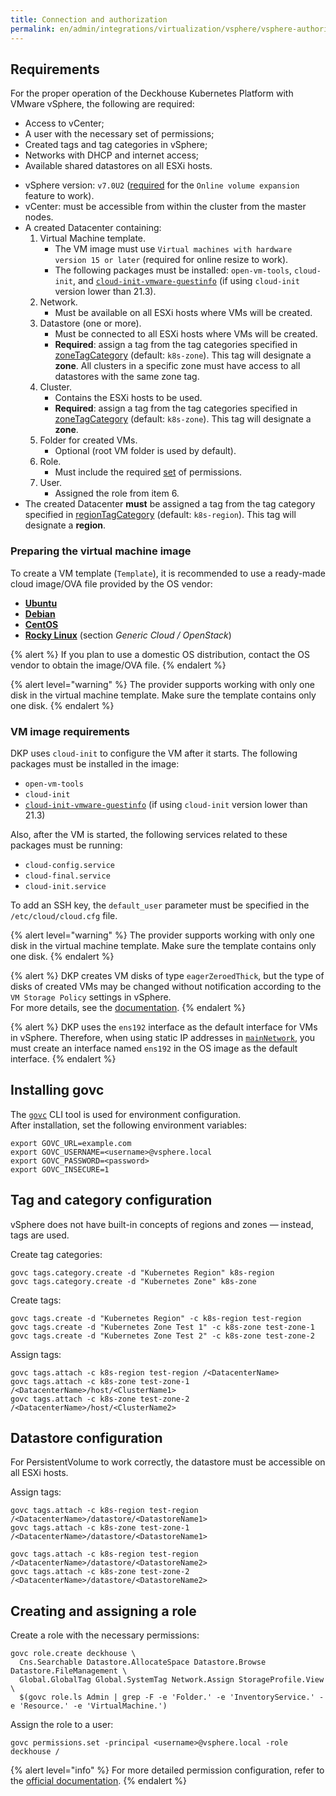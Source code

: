 ```yaml
---
title: Connection and authorization
permalink: en/admin/integrations/virtualization/vsphere/vsphere-authorization.html
---
```


## Requirements

For the proper operation of the Deckhouse Kubernetes Platform with VMware vSphere, the following are required:

- Access to vCenter;
- A user with the necessary set of permissions;
- Created tags and tag categories in vSphere;
- Networks with DHCP and internet access;
- Available shared datastores on all ESXi hosts.

* vSphere version: `v7.0U2` ([required](https://github.com/kubernetes-sigs/vsphere-csi-driver/blob/v2.3.0/docs/book/features/volume_expansion.md#vsphere-csi-driver---volume-expansion) for the `Online volume expansion` feature to work).
* vCenter: must be accessible from within the cluster from the master nodes.
* A created Datacenter containing:
  1. Virtual Machine template.
     * The VM image must use `Virtual machines with hardware version 15 or later` (required for online resize to work).
     * The following packages must be installed: `open-vm-tools`, `cloud-init`, and [`cloud-init-vmware-guestinfo`](https://github.com/vmware-archive/cloud-init-vmware-guestinfo#installation) (if using `cloud-init` version lower than 21.3).
  2. Network.
     * Must be available on all ESXi hosts where VMs will be created.
  3. Datastore (one or more).
     * Must be connected to all ESXi hosts where VMs will be created.
     * **Required**: assign a tag from the tag categories specified in [zoneTagCategory](#parameters-zonetagcategory) (default: `k8s-zone`). This tag will designate a **zone**. All clusters in a specific zone must have access to all datastores with the same zone tag.
  4. Cluster.
     * Contains the ESXi hosts to be used.
     * **Required**: assign a tag from the tag categories specified in [zoneTagCategory](#parameters-zonetagcategory) (default: `k8s-zone`). This tag will designate a **zone**.
  5. Folder for created VMs.
     * Optional (root VM folder is used by default).
  6. Role.
     * Must include the required [set](#list-of-required-privileges) of permissions.
  7. User.
     * Assigned the role from item 6.
* The created Datacenter **must** be assigned a tag from the tag category specified in [regionTagCategory](#parameters-regiontagcategory) (default: `k8s-region`). This tag will designate a **region**.

### Preparing the virtual machine image

To create a VM template (`Template`), it is recommended to use a ready-made cloud image/OVA file provided by the OS vendor:

* [**Ubuntu**](https://cloud-images.ubuntu.com/)
* [**Debian**](https://cloud.debian.org/images/cloud/)
* [**CentOS**](https://cloud.centos.org/)
* [**Rocky Linux**](https://rockylinux.org/alternative-images/) (section *Generic Cloud / OpenStack*)

{% alert %}
If you plan to use a domestic OS distribution, contact the OS vendor to obtain the image/OVA file.
{% endalert %}

{% alert level="warning" %}
The provider supports working with only one disk in the virtual machine template. Make sure the template contains only one disk.
{% endalert %}

### VM image requirements

DKP uses `cloud-init` to configure the VM after it starts. The following packages must be installed in the image:

* `open-vm-tools`
* `cloud-init`
* [`cloud-init-vmware-guestinfo`](https://github.com/vmware-archive/cloud-init-vmware-guestinfo#installation) (if using `cloud-init` version lower than 21.3)

Also, after the VM is started, the following services related to these packages must be running:

* `cloud-config.service`
* `cloud-final.service`
* `cloud-init.service`

To add an SSH key, the `default_user` parameter must be specified in the `/etc/cloud/cloud.cfg` file.

{% alert level="warning" %}
The provider supports working with only one disk in the virtual machine template. Make sure the template contains only one disk.
{% endalert %}

{% alert %}
DKP creates VM disks of type `eagerZeroedThick`, but the type of disks of created VMs may be changed without notification according to the `VM Storage Policy` settings in vSphere.  
For more details, see the [documentation](https://techdocs.broadcom.com/us/en/vmware-cis/vsphere/vsphere/8-0/vsphere-single-host-management-vmware-host-client-8-0/virtual-machine-management-with-the-vsphere-host-client-vSphereSingleHostManagementVMwareHostClient/configuring-virtual-machines-in-the-vsphere-host-client-vSphereSingleHostManagementVMwareHostClient/virtual-disk-configuration-vSphereSingleHostManagementVMwareHostClient/about-virtual-disk-provisioning-policies-vSphereSingleHostManagementVMwareHostClient.html).
{% endalert %}

{% alert %}
DKP uses the `ens192` interface as the default interface for VMs in vSphere. Therefore, when using static IP addresses in [`mainNetwork`](/modules/cloud-provider-vsphere/cr.html#vsphereinstanceclass-v1-spec-mainnetwork), you must create an interface named `ens192` in the OS image as the default interface.
{% endalert %}

## Installing govc

The [`govc`](https://github.com/vmware/govmomi/tree/main/govc) CLI tool is used for environment configuration.  
After installation, set the following environment variables:

```shell
export GOVC_URL=example.com
export GOVC_USERNAME=<username>@vsphere.local
export GOVC_PASSWORD=<password>
export GOVC_INSECURE=1
```

## Tag and category configuration

vSphere does not have built-in concepts of regions and zones — instead, tags are used.

Create tag categories:

```shell
govc tags.category.create -d "Kubernetes Region" k8s-region
govc tags.category.create -d "Kubernetes Zone" k8s-zone
```

Create tags:

```shell
govc tags.create -d "Kubernetes Region" -c k8s-region test-region
govc tags.create -d "Kubernetes Zone Test 1" -c k8s-zone test-zone-1
govc tags.create -d "Kubernetes Zone Test 2" -c k8s-zone test-zone-2
```

Assign tags:

```shell
govc tags.attach -c k8s-region test-region /<DatacenterName>
govc tags.attach -c k8s-zone test-zone-1 /<DatacenterName>/host/<ClusterName1>
govc tags.attach -c k8s-zone test-zone-2 /<DatacenterName>/host/<ClusterName2>
```

## Datastore configuration

For PersistentVolume to work correctly, the datastore must be accessible on all ESXi hosts.

Assign tags:

```shell
govc tags.attach -c k8s-region test-region /<DatacenterName>/datastore/<DatastoreName1>
govc tags.attach -c k8s-zone test-zone-1 /<DatacenterName>/datastore/<DatastoreName1>

govc tags.attach -c k8s-region test-region /<DatacenterName>/datastore/<DatastoreName2>
govc tags.attach -c k8s-zone test-zone-2 /<DatacenterName>/datastore/<DatastoreName2>
```

## Creating and assigning a role

Create a role with the necessary permissions:

```shell
govc role.create deckhouse \
  Cns.Searchable Datastore.AllocateSpace Datastore.Browse Datastore.FileManagement \
  Global.GlobalTag Global.SystemTag Network.Assign StorageProfile.View \
  $(govc role.ls Admin | grep -F -e 'Folder.' -e 'InventoryService.' -e 'Resource.' -e 'VirtualMachine.')
```

Assign the role to a user:

```shell
govc permissions.set -principal <username>@vsphere.local -role deckhouse /
```

{% alert level="info" %}
For more detailed permission configuration, refer to the [official documentation](https://vmware.github.io/govmomi/).
{% endalert %}
